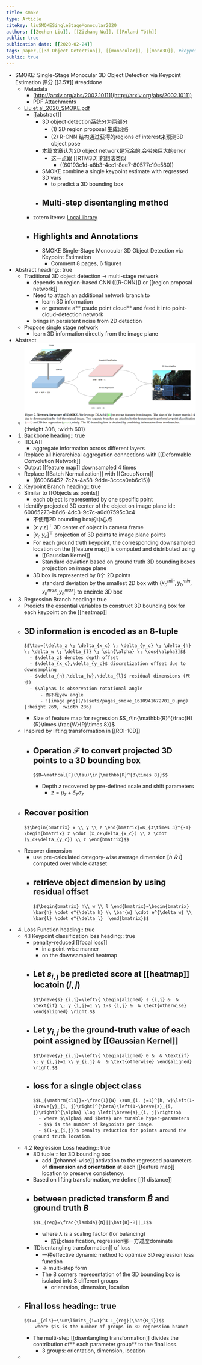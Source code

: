 ```yaml
---
title: smoke
type: Article
citekey: liuSMOKESingleStageMonocular2020
authors: [[Zechen Liu]], [[Zizhang Wu]], [[Roland Tóth]]
public: true
publication date: [[2020-02-24]]
tags: paper,[[3d Object Detection]], [[monocular]], [[mono3D]], #keypoint, #zotero, #literature-notes, #reference
public: true
---
```


- SMOKE: Single-Stage Monocular 3D Object Detection via Keypoint Estimation 评分 [[3.5💗️]] #readdone
	- Metadata
		- [http://arxiv.org/abs/2002.10111](http://arxiv.org/abs/2002.10111)
		- PDF Attachments
	- [Liu et al_2020_SMOKE.pdf](zotero://open-pdf/library/items/K5KHB798)
		- [[abstract]]
			- 3D object detection系统分为两部分
				- (1) 2D region proposal 生成网络
				- (2) R-CNN 结构通过获得的regions of interest来预测3D object pose
			- 本篇文章认为2D object network是冗余的,会带来巨大的error
				- 这一点跟 [[RTM3D]]的想法类似
					- ((60193c1d-a8b3-4cc1-8ee7-80577c19e580))
			- SMOKE combine a single keypoint estimate with regressed 3D vars
				- to predict a 3D bounding box
			- Multi-step disentangling method
				-
		- zotero items: [Local library](zotero://select/items/1_WVIMTSKH)
		- ## Highlights and Annotations
			- SMOKE Single-Stage Monocular 3D Object Detection via Keypoint Estimation
				- Comment 8 pages, 6 figures
- Abstract
  heading:: true
	- Traditional 3D object detection -> multi-stage network
		- depends on region-based CNN ([[R-CNN]]) or [[region proposal network]]
		- Need to attach an additional network branch to
			- learn 3D information
			- or generate a** psudo point cloud** and feed it into point-cloud-detection network
		- brings in persistent noise from 2D detection
	- Propose single stage network
		- learn 3D information directly from the image plane
- Abstract
	- ![image.png](/assets/pages_smoke_1610504667580_0.png){:height 308, :width 601}
- 1. Backbone
  heading:: true
	- [[DLA]]
		- aggregate information across different layers
	- Replace all hierarchical aggregation connections with [[Deformable Convolution Network]]
	- Output [[feature map]] downsampled 4 times
	- Replace [[Batch Normalization]] with [[GroupNorm]]
		- ((60066452-7c2a-4a58-9dde-3ccca0eb6c15))
- 2. Keypoint Branch
  heading:: true
	- Similar to [[Objects as points]]
		- each object is represented by one specific point
	- Identify projected 3D center of the object on image plane
	  id:: 60065273-b8d6-4dc3-9c7c-a0d07595c3c4
		- 不使用2D bounding box的中心点
		- $[x \; y \; z]^{\top}$ 3D center of object in camera frame
		- $[x_c \; y_c]^{\top}$ projection of 3D points to image plane points
		- For each ground truth keypoint, the corresponding downsampled location on the [[feature map]] is computed and distributed using
			- [[Gaussian Kernel]]
			- Standard deviation based on ground truth 3D bounding boxes projection on image plane
		- 3D box is represented by 8个 2D points
			- standard deviation by the smallest 2D box with $\{x_b^{min},y_b^{min},x_b^{max},y_b^{max}\}$ to encircle 3D box
- 3. Regression Branch
  heading:: true
	- Predicts the essential variables to construct 3D bounding box for each keypoint on the [[heatmap]]
	- 3D information is encoded as an 8-tuple
		-
		  $$\tau=[\delta_z \; \delta_{x_c} \; \delta_{y_c} \; \delta_{h} \; \delta_w \; \delta_{l} \; \sin{\alpha} \; \cos{\alpha}]$$
			- $\delta_z$ denotes depth offset
			- $\delta_{x_c},\delta_{y_c}$ discretization offset due to downsampling
			- $\delta_{h},\delta_{w},\delta_{l}$ residual dimensions (尺寸)
			- $\alpha$ is observation rotational angle
				- 而不是yaw angle
				- ![image.png](/assets/pages_smoke_1610941672701_0.png){:height 269, :width 286}
		- Size of feature map for regression $S_r\in{\mathbb{R}^{\frac{H}{R}\times \frac{W}{R}\times 8}}$
	- Inspired by lifting transformation in [[ROI-10D]]
		- Operation $\mathcal{F}$ to convert projected 3D points to a 3D bounding box
			-
			  $$B=\mathcal{F}(\tau)\in{\mathbb{R}^{3\times 8}}$$
			- Depth $z$ recovered by pre-defined scale and shift parameters
				- $z=\mu_z+\delta_z \sigma_z$
	- Recover position
		-
		  $$\begin{bmatrix} x \\ y \\ z \end{bmatrix}=K_{3\times 3}^{-1} \begin{bmatrix} z \cdot (x_c+\delta_{x_c}) \\ z \cdot (y_c+\delta_{y_c}) \\ z \end{bmatrix}$$
	- Recover dimension
		- use pre-calculated category-wise average dimension $[\bar{h} \; \bar{w} \; \bar{l}]$ computed over whole dataset
		- retrieve object dimension by using residual offset
			-
			  $$\begin{bmatrix} h\\ w \\ l \end{bmatrix}=\begin{bmatrix} \bar{h} \cdot e^{\delta_h} \\ \bar{w} \cdot e^{\delta_w} \\ \bar{l} \cdot e^{\delta_l}  \end{bmatrix}$$
- 4. Loss Function
  heading:: true
	- 4.1 Keypoint classification loss
	  heading:: true
		- penalty-reduced [[focal loss]]
			- in a point-wise manner
			- on the downsampled heatmap
		- Let $s_{i,j}$ be predicted score at [[heatmap]] locatoin $(i,j)$
			-
			  $$\breve{s}_{i,j}=\left\{ \begin{aligned} s_{i,j} &  & \text{if} \; y_{i,j}=1 \\ 1-s_{i,j} &  & \text{otherwise} \end{aligned} \right.$$
		- Let $y_{i,j}$ be the ground-truth value of each point assigned by [[Gaussian Kernel]]
			-
			  $$\breve{y}_{i,j}=\left\{ \begin{aligned} 0 &  & \text{if} \; y_{i,j}=1 \\ y_{i,j} &  & \text{otherwise} \end{aligned} \right.$$
		- loss for a single object class
			-
			  $$L_{\mathrm{cls}}=-\frac{1}{N} \sum_{i, j=1}^{h, w}\left(1-\breve{y}_{i, j}\right)^{\beta}\left(1-\breve{s}_{i, j}\right)^{\alpha} \log \left(\breve{s}_{i, j}\right)$$
				- where $\alpha$ and $beta$ are tunable hyper-parameters
				- $N$ is the number of keypoints per image.
				- $(1-y_{i,j})$ penalty reduction for points around the ground truth location.
	- 4.2 Regression Loss
	  heading:: true
		- 8D tuple $\tau$ for 3D bounding box
			- add [[channel-wise]] activation to the regressed parameters of **dimension and orientation** at each [[feature map]] location to preserve consistency.
		- Based on lifting transformation, we define [[l1 distance]]
		- between predicted transform $\hat{B}$ and ground truth $B$
			-
			  $$L_{reg}=\frac{\lambda}{N}||\hat{B}-B||_1$$
			- where $\lambda$ is a scaling factor (for balancing)
				- 防止classification, regression哪一方过度dominate
		- [[Disentangling transformation]] of loss
			- 一种effective dynamic method to optimize 3D regression loss function
			- -> multi-step form
			- The 8 corners representation of the 3D bounding box is isolated into 3 different groups
				- orientation, dimension, location
	- Final loss
	  heading:: true
		-
		  $$L=L_{cls}+\sum\limits_{i=1}^3 L_{reg}(\hat{B_i})$$
			- where $i$ is the number of groups in 3D regression branch
		- The multi-step [[disentangling transformation]] divides the contribution of** each parameter group** to the final loss.
			- 3 groups: orientation, dimension, location
	-